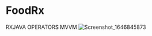 # FoodRx
RXJAVA OPERATORS MVVM
![Screenshot_1646845873](https://user-images.githubusercontent.com/62395780/157494304-5f8949eb-6845-4db1-9825-1ee3380c6523.png)
